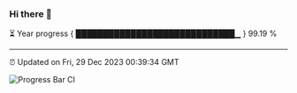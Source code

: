 ### Hi there 👋

⏳ Year progress { █████████████████████████████▁ } 99.19 %

---

⏰ Updated on Fri, 29 Dec 2023 00:39:34 GMT

![Progress Bar CI](https://github.com/liununu/liununu/workflows/Progress%20Bar%20CI/badge.svg)
